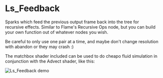# Ls_Feedback
Sparks which feed the previous output frame back into the tree for recursive effects. Similar to Flame's Recursive Ops node, but you can build your own function out of whatever nodes you wish.

Be careful to only use one pair at a time, and maybe don't change resolution with abandon or they may crash :)

The matchbox shader included can be used to do cheapo fluid simulation in conjunction with the Advect shader, like this:

![Ls_Feedback demo](http://lewissaunders.com/rubbish/Ls_Feedback.gif)
